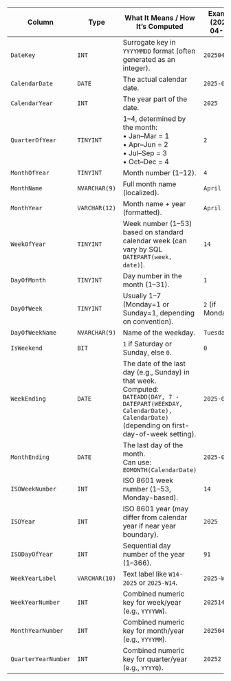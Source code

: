 

|**Column**|**Type**|**What It Means / How It’s Computed**|**Example (2025-04-01)**|
|---|---|---|---|
|`DateKey`|`INT`|Surrogate key in `YYYYMMDD` format (often generated as an integer).|`20250401`|
|`CalendarDate`|`DATE`|The actual calendar date.|`2025-04-01`|
|`CalendarYear`|`INT`|The year part of the date.|`2025`|
|`QuarterOfYear`|`TINYINT`|1–4, determined by the month:  <br>• Jan–Mar = 1  <br>• Apr–Jun = 2  <br>• Jul–Sep = 3  <br>• Oct–Dec = 4|`2`|
|`MonthOfYear`|`TINYINT`|Month number (1–12).|`4`|
|`MonthName`|`NVARCHAR(9)`|Full month name (localized).|`April`|
|`MonthYear`|`VARCHAR(12)`|Month name + year (formatted).|`April 2025`|
|`WeekOfYear`|`TINYINT`|Week number (1–53) based on standard calendar week (can vary by SQL `DATEPART(week, date)`).|`14`|
|`DayOfMonth`|`TINYINT`|Day number in the month (1–31).|`1`|
|`DayOfWeek`|`TINYINT`|Usually 1–7 (Monday=1 or Sunday=1, depending on convention).|`2` (if Monday=1)|
|`DayOfWeekName`|`NVARCHAR(9)`|Name of the weekday.|`Tuesday`|
|`IsWeekend`|`BIT`|`1` if Saturday or Sunday, else `0`.|`0`|
|`WeekEnding`|`DATE`|The date of the last day (e.g., Sunday) in that week.  <br>Computed: `DATEADD(DAY, 7 - DATEPART(WEEKDAY, CalendarDate), CalendarDate)` (depending on first-day-of-week setting).|`2025-04-06`|
|`MonthEnding`|`DATE`|The last day of the month.  <br>Can use: `EOMONTH(CalendarDate)`|`2025-04-30`|
|`ISOWeekNumber`|`INT`|ISO 8601 week number (1–53, Monday-based).|`14`|
|`ISOYear`|`INT`|ISO 8601 year (may differ from calendar year if near year boundary).|`2025`|
|`ISODayOfYear`|`INT`|Sequential day number of the year (1–366).|`91`|
|`WeekYearLabel`|`VARCHAR(10)`|Text label like `W14-2025` or `2025-W14`.|`2025-W14`|
|`WeekYearNumber`|`INT`|Combined numeric key for week/year (e.g., `YYYYWW`).|`202514`|
|`MonthYearNumber`|`INT`|Combined numeric key for month/year (e.g., `YYYYMM`).|`202504`|
|`QuarterYearNumber`|`INT`|Combined numeric key for quarter/year (e.g., `YYYYQ`).|`20252`|